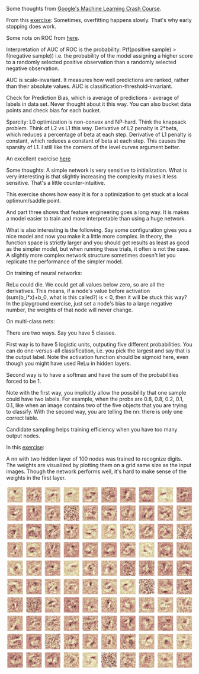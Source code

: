 Some thoughts from [Google's Machine Learning Crash Course](https://developers.google.com/machine-learning/crash-course/).

From this [exercise](https://developers.google.com/machine-learning/crash-course/regularization-for-simplicity/playground-exercise-examining-l2-regularization):
Sometimes, overfitting happens slowly. That's why early stopping does work.


Some nots on ROC from [here](https://developers.google.com/machine-learning/crash-course/classification/roc-and-auc).

Interpretation of AUC of ROC is the probability: P(f(positive sample) > f(negative sample))
i.e. the probability of the model assigning a higher score to a randomly selected positive   observation than a randomly selected negative observation.

AUC is scale-invariant. It measures how well predictions are ranked, rather than their absolute values.
AUC is classification-threshold-invariant.

Check for Prediction Bias, which is average of predictions - average of labels in data set. Never thought about it this way. You can also bucket data points and check bias for each bucket.

Sparcity:
L0 optimization is non-convex and NP-hard. Think the knapsack problem. Think of L2 vs L1 this way. Derivative of L2 penalty is 2\*beta, which reduces a percentage of beta at each step. Derivative of L1 penalty is constant, which reduces a constant of beta at each step. This causes the sparsity of L1.  I still like the corners of the level curves argument better.

An excellent exercise [here](https://developers.google.com/machine-learning/crash-course/introduction-to-neural-networks/playground-exercises)

Some thoughts:
A simple network is very sensitive to initialization. What is very interesting is that slightly increasing the complexity makes it less sensitive. That's a little counter-intuitive.

This exercise shows how easy it is for a optimization to get stuck at a local optimum/saddle point.

And part three shows that feature engineering goes a long way. It is makes a model easier to train and more interpretable than using a huge network.

What is also interesting is the following. Say some configuration gives you a nice model and now you make it a little more complex. In theory, the function space is strictly larger and you should get results as least as good as the simpler model, but when running these trials, it often is not the case. A slightly more complex network structure sometimes doesn't let you replicate the performance of the simpler model.

On training of neural networks:

ReLu could die. We could get all values below zero, so are all the derivatives. This means, if a node's value before activation (sum(b\_i\*x)+b\_0, what is this called?) is < 0, then it will be stuck this way? In the playground exercise, just set a node's bias to a large negative number, the weights of that node will never change.

On multi-class nets:

There are two ways. Say you have 5 classes.

First way is to have 5 logistic units, outputing five different probabilities. You can do one-versus-all classification, i.e. you pick the largest and say that is the output label. Note the activation function should be sigmoid here, even though you might have used ReLu in hidden layers.  

Second way is to have a softmax and have the sum of the probabilities forced to be 1.

Note with the first way, you implicitly allow the possibility that one sample could have two labels. For example, when the probs are 0.8, 0.8, 0.2, 0.1, 0.1, like when an image contains two of the five objects that you are trying to classify. With the second way, you are telling the nn: there is only one correct lable.

Candidate sampling helps training efficiency when you have too many output nodes.

In this [exercise](https://developers.google.com/machine-learning/crash-course/multi-class-neural-networks/programming-exercise):

A nn with two hidden layer of 100 nodes was trained to recognize digits. The weights are visualized by plotting them on a grid same size as the input images. Though the network performs well, it's hard to make sense of the weights in the first layer.

![image](./images/weights100_100.png)
